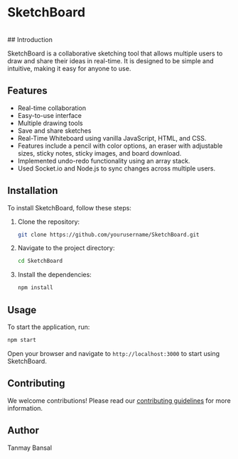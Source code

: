 # SketchBoard
<br>
## Introduction

SketchBoard is a collaborative sketching tool that allows multiple users to draw and share their ideas in real-time. It is designed to be simple and intuitive, making it easy for anyone to use.

## Features

- Real-time collaboration
- Easy-to-use interface
- Multiple drawing tools
- Save and share sketches
- Real-Time Whiteboard using vanilla JavaScript, HTML, and CSS.
- Features include a pencil with color options, an eraser with adjustable sizes, sticky notes, sticky images, and board download.
- Implemented undo-redo functionality using an array stack.
- Used Socket.io and Node.js to sync changes across multiple users.

## Installation

To install SketchBoard, follow these steps:

1. Clone the repository:
    ```bash
    git clone https://github.com/yourusername/SketchBoard.git
    ```
2. Navigate to the project directory:
    ```bash
    cd SketchBoard
    ```
3. Install the dependencies:
    ```bash
    npm install
    ```

## Usage

To start the application, run:
```bash
npm start
```
Open your browser and navigate to `http://localhost:3000` to start using SketchBoard.

## Contributing

We welcome contributions! Please read our [contributing guidelines](CONTRIBUTING.md) for more information.

## Author

Tanmay Bansal